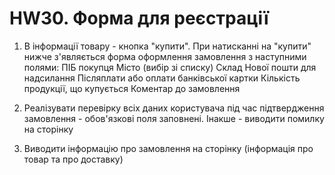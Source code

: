 # HW30. Форма для реєстрації

1. В інформації товару - кнопка "купити".
   При натисканні на "купити" нижче з'являється форма оформлення замовлення з наступними полями:
   ПІБ покупця
   Місто (вибір зі списку)
   Склад Нової пошти для надсилання
   Післяплати або оплати банківської картки
   Кількість продукції, що купується
   Коментар до замовлення
2. Реалізувати перевірку всіх даних користувача під час підтвердження замовлення - обов'язкові поля заповнені. Інакше - виводити помилку на сторінку

3. Виводити інформацію про замовлення на сторінку (інформація про товар та про доставку)
